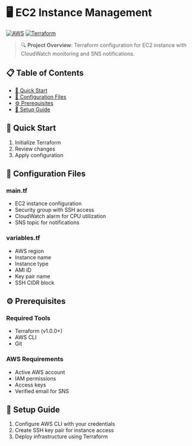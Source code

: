 # 🖥️ EC2 Instance Management

[![AWS](https://img.shields.io/badge/AWS-FF9900?style=for-the-badge&logo=amazonaws&logoColor=white)](https://aws.amazon.com)
[![Terraform](https://img.shields.io/badge/Terraform-7B42BC?style=for-the-badge&logo=terraform&logoColor=white)](https://www.terraform.io)

> 🔍 **Project Overview**: Terraform configuration for EC2 instance with CloudWatch monitoring and SNS notifications.

## 📋 Table of Contents
- [🚀 Quick Start](#-quick-start)
- [📁 Configuration Files](#-configuration-files)
- [⚙️ Prerequisites](#️-prerequisites)
- [🔧 Setup Guide](#-setup-guide)

## 🚀 Quick Start

1. Initialize Terraform
2. Review changes
3. Apply configuration

## 📁 Configuration Files

### main.tf
- EC2 instance configuration
- Security group with SSH access
- CloudWatch alarm for CPU utilization
- SNS topic for notifications

### variables.tf
- AWS region
- Instance name
- Instance type
- AMI ID
- Key pair name
- SSH CIDR block

## ⚙️ Prerequisites

### Required Tools
- Terraform (v1.0.0+)
- AWS CLI
- Git

### AWS Requirements
- Active AWS account
- IAM permissions
- Access keys
- Verified email for SNS

## 🔧 Setup Guide

1. Configure AWS CLI with your credentials
2. Create SSH key pair for instance access
3. Deploy infrastructure using Terraform 
